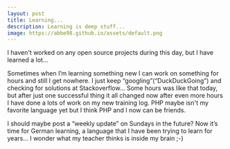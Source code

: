 ```yaml
---
layout: post
title: Learning...
description: Learning is deep stuff...
image: https://abbe98.github.io/assets/default.png
---
```

I haven't worked on any open source projects during this day, but I have learned a lot…

Sometimes when I’m learning something new I can work on something for hours and still I get nowhere. I just keep “googling”(“DuckDuckGoing”) and checking for solutions at Stackoverflow… Some hours was like that today, but after just one successful thing it all changed now after even more hours I have done a lots of work on my new training log. PHP maybe isn't my favorite language yet but I think PHP and I now can be friends.

I should maybe post a “weekly update” on Sundays in the future?
Now it’s time for German learning, a language that I have been trying to learn for years… I wonder what my teacher thinks is inside my brain ;-)
